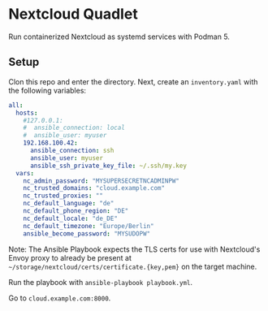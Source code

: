 # Nextcloud Quadlet

Run containerized Nextcloud as systemd services with Podman 5.

## Setup

Clon this repo and enter the directory.
Next, create an `inventory.yaml` with the following variables:

```yaml
all:
  hosts:
    #127.0.0.1:
    #  ansible_connection: local
    #  ansible_user: myuser
    192.168.100.42:
      ansible_connection: ssh
      ansible_user: myuser
      ansible_ssh_private_key_file: ~/.ssh/my.key
  vars:
    nc_admin_password: "MYSUPERSECRETNCADMINPW"
    nc_trusted_domains: "cloud.example.com"
    nc_trusted_proxies: ""
    nc_default_language: "de"
    nc_default_phone_region: "DE"
    nc_default_locale: "de_DE"
    nc_default_timezone: "Europe/Berlin"
    ansible_become_password: "MYSUDOPW"

```

Note: The Ansible Playbook expects the TLS certs for use with Nextcloud's Envoy proxy to already
be present at `~/storage/nextcloud/certs/certificate.{key,pem}` on the target machine.

Run the playbook with `ansible-playbook playbook.yml`.

Go to `cloud.example.com:8000`.
